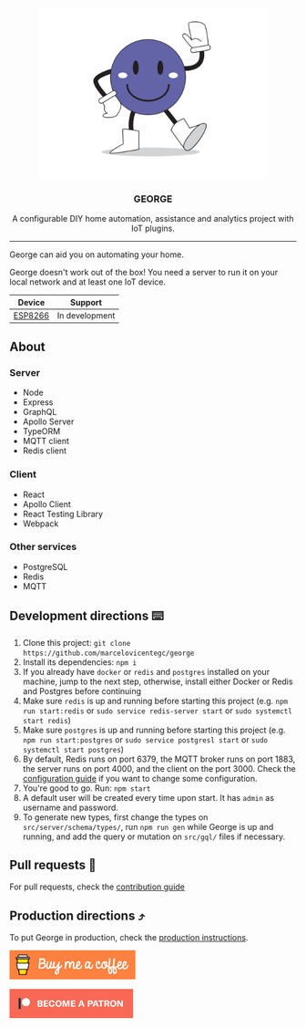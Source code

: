 <p align="center">
  <img alt="george logo" src="assets/george.png" height="300" />
  <h3 align="center">GEORGE</h3>
  <p align="center">A configurable DIY home automation, assistance and analytics project with IoT plugins.</p>
</p>

---

George can aid you on automating your home.

George doesn't work out of the box! You need a server to run it on your local network and at least one IoT device.

| Device                                                                | Support        |
| --------------------------------------------------------------------- | -------------- |
| [ESP8266](https://marcelovicentegc.github.io/george/docs/iot#esp8266) | In development |

## About

### Server

- Node
- Express
- GraphQL
- Apollo Server
- TypeORM
- MQTT client
- Redis client

### Client

- React
- Apollo Client
- React Testing Library
- Webpack

### Other services

- PostgreSQL
- Redis
- MQTT

## Development directions ⌨️

1. Clone this project: `git clone https://github.com/marcelovicentegc/george`
2. Install its dependencies: `npm i`
3. If you already have `docker` or `redis` and `postgres` installed on your machine, jump to the next step, otherwise, install either Docker or Redis and Postgres before continuing
4. Make sure `redis` is up and running before starting this project (e.g. `npm run start:redis` or `sudo service redis-server start` or `sudo systemctl start redis`)
5. Make sure `postgres` is up and running before starting this project (e.g. `npm run start:postgres` or `sudo service postgresl start` or `sudo systemctl start postgres`)
6. By default, Redis runs on port 6379, the MQTT broker runs on port 1883, the server runs on port 4000, and the client on the port 3000. Check the [configuration guide](https://marcelovicentegc.github.io/george/docs/config) if you want to change some configuration.
7. You're good to go. Run: `npm start`
8. A default user will be created every time upon start. It has `admin` as username and password.
9. To generate new types, first change the types on `src/server/schema/types/`, run `npm run gen` while George is up and running, and add the query or mutation on `src/gql/` files if necessary.

## Pull requests 🌳

For pull requests, check the [contribution guide](https://marcelovicentegc.github.io/george/docs/contrib)

## Production directions ⤴️

To put George in production, check the [production instructions](https://marcelovicentegc.github.io/george/docs/setup).

<a href="https://www.buymeacoffee.com/YkwcZVO" target="_blank"><img src="./assets/buymeacoffee.png" alt="Buy Me A Coffee" height="51"></a>

[![Become a patron](./assets/patron.png)](https://www.patreon.com/bePatron?u=34051560)
